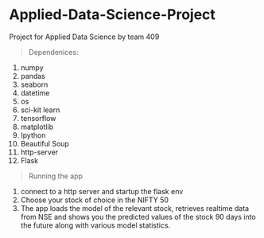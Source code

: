 # Applied-Data-Science-Project
Project for Applied Data Science by team 409

> Dependenices:

1. numpy
2. pandas
3. seaborn
4. datetime
5. os
6. sci-kit learn
7. tensorflow
8. matplotlib
9. Ipython
10. Beautiful Soup
11. http-server
12. Flask

> Running the app

1. connect to a http server and startup the flask env
2. Choose your stock of choice in the NIFTY 50
3. The app loads the model of the relevant stock, retrieves realtime data from NSE and shows you the predicted
   values of the stock 90 days into the future along with various model statistics.
